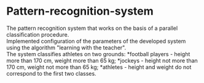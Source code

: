 # Pattern-recognition-system
The pattern recognition system that works on the basis of a parallel classification procedure.<br />
Implemented configuration of the parameters of the developed system using the algorithm "learning with the teacher".<br />
The system classifies athletes on two grounds:
*football players - height more than 170 cm, weight more than 65 kg;
*jockeys - height not more than 170 cm, weight not more than 65 kg;
*athletes - height and weight do not correspond to the first two classes.
